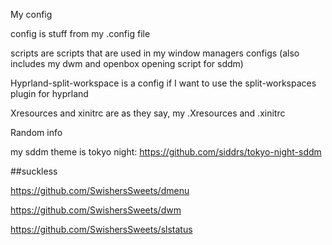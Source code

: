 My config

config is stuff from my .config file 

scripts are scripts that are used in my window managers configs (also includes my dwm and openbox opening script for sddm)

Hyprland-split-workspace is a config if I want to use the split-workspaces plugin for hyprland

Xresources and xinitrc are as they say, my .Xresources and .xinitrc



Random info

my sddm theme is tokyo night: https://github.com/siddrs/tokyo-night-sddm



##suckless

https://github.com/SwishersSweets/dmenu

https://github.com/SwishersSweets/dwm

https://github.com/SwishersSweets/slstatus
